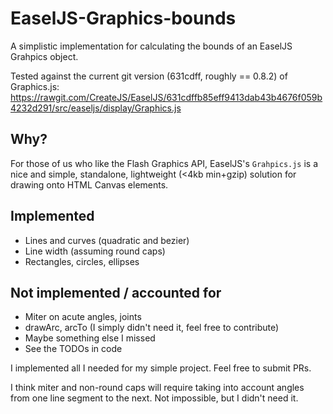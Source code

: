 # EaselJS-Graphics-bounds
A simplistic implementation for calculating the bounds of an EaselJS Grahpics object.

Tested against the current git version (631cdff, roughly == 0.8.2) of Graphics.js:
https://rawgit.com/CreateJS/EaselJS/631cdffb85eff9413dab43b4676f059b4232d291/src/easeljs/display/Graphics.js

Why?
----

For those of us who like the Flash Graphics API, EaselJS's `Grahpics.js` is a nice and simple, standalone, lightweight (<4kb min+gzip) solution for drawing onto HTML Canvas elements.

Implemented
-----------
- Lines and curves (quadratic and bezier)
- Line width (assuming round caps)
- Rectangles, circles, ellipses

Not implemented / accounted for
-------------------------------
- Miter on acute angles, joints
- drawArc, arcTo (I simply didn't need it, feel free to contribute)
- Maybe something else I missed
- See the TODOs in code

I implemented all I needed for my simple project. Feel free to submit PRs.

I think miter and non-round caps will require taking into account angles from one line segment to the next. Not impossible, but I didn't need it.
